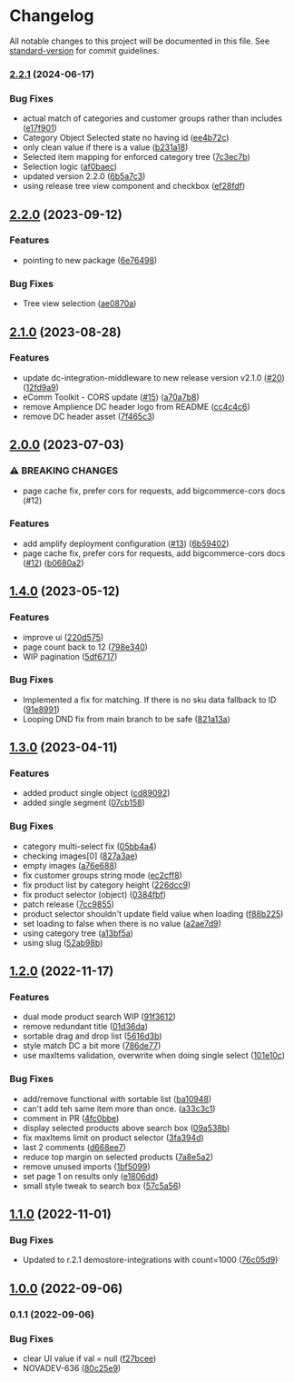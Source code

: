 # Changelog

All notable changes to this project will be documented in this file. See [standard-version](https://github.com/conventional-changelog/standard-version) for commit guidelines.

### [2.2.1](https://github.com/amplience/dc-extension-ecomm-toolkit/compare/v2.2.0...v2.2.1) (2024-06-17)


### Bug Fixes

* actual match of categories and customer groups rather than includes ([e17f901](https://github.com/amplience/dc-extension-ecomm-toolkit/commit/e17f9012f7302d4c6313b836a36a79f4254fac2f))
* Category Object Selected state no having id ([ee4b72c](https://github.com/amplience/dc-extension-ecomm-toolkit/commit/ee4b72c23c6ba820b3390b25f7300d3582223fa0))
* only clean value if there is a value ([b231a18](https://github.com/amplience/dc-extension-ecomm-toolkit/commit/b231a1857c5dace931ac72a832ebd0c0075542d2))
* Selected item mapping for enforced category tree ([7c3ec7b](https://github.com/amplience/dc-extension-ecomm-toolkit/commit/7c3ec7baf21aacb5c8a0169d3d95b51bb1b1fd4f))
* Selection logic ([af0baec](https://github.com/amplience/dc-extension-ecomm-toolkit/commit/af0baec0ab3745f555376e107d58babfb2187cfe))
* updated version 2.2.0 ([6b5a7c3](https://github.com/amplience/dc-extension-ecomm-toolkit/commit/6b5a7c3297d614046f1a1f90c6745d7ffcd0cfa5))
* using release tree view component and checkbox ([ef28fdf](https://github.com/amplience/dc-extension-ecomm-toolkit/commit/ef28fdf3c6b5be0272caf6fc61876b7be124dd25))

## [2.2.0](https://github.com/amplience/dc-extension-ecomm-toolkit/compare/v2.1.0...v2.2.0) (2023-09-12)


### Features

* pointing to new package ([6e76498](https://github.com/amplience/dc-extension-ecomm-toolkit/commit/6e764982412fad31dff44f5a247a8ecaaa4bcc45))

### Bug Fixes

* Tree view selection ([ae0870a](https://github.com/amplience/dc-extension-ecomm-toolkit/commit/ae0870a211e72ae172b0fc1069b49c06003f28bb))

## [2.1.0](https://github.com/amplience/dc-extension-ecomm-toolkit/compare/v1.4.0...v2.1.0) (2023-08-28)

### Features

* update dc-integration-middleware to new release version v2.1.0 ([#20](https://github.com/amplience/dc-extension-ecomm-toolkit/issues/20)) ([12fd9a9](https://github.com/amplience/dc-extension-ecomm-toolkit/commit/12fd9a9ff375f8796213159dec949f1941f89950))
* eComm Toolkit - CORS update ([#15](https://github.com/amplience/dc-extension-ecomm-toolkit/issues/15)) ([a70a7b8](https://github.com/amplience/dc-extension-ecomm-toolkit/commit/a70a7b8058eb68e08363230ade1e6bb239b2ea8e))
* remove Amplience DC header logo from README ([cc4c4c6](https://github.com/amplience/dc-extension-ecomm-toolkit/commit/cc4c4c6b9f8141a40fd54c62e5dd48ebcb94756c))
* remove DC header asset ([7f465c3](https://github.com/amplience/dc-extension-ecomm-toolkit/commit/7f465c3a3f8922e77630e52741af32aab8d95fb1))

## [2.0.0](https://github.com/amplience/dc-extension-ecomm-toolkit/compare/v1.4.0...v2.0.0) (2023-07-03)


### ⚠ BREAKING CHANGES

* page cache fix, prefer cors for requests, add bigcommerce-cors docs (#12)

### Features

* add amplify deployment configuration ([#13](https://github.com/amplience/dc-extension-ecomm-toolkit/issues/13)) ([6b59402](https://github.com/amplience/dc-extension-ecomm-toolkit/commit/6b59402d39c740ccd69e0aa10a7d918ae8d309dc))
* page cache fix, prefer cors for requests, add bigcommerce-cors docs ([#12](https://github.com/amplience/dc-extension-ecomm-toolkit/issues/12)) ([b0680a2](https://github.com/amplience/dc-extension-ecomm-toolkit/commit/b0680a20c058a053b1b65a29cf9f3e57c4b48744))

## [1.4.0](https://github.com/amplience/dc-extension-ecomm-toolkit/compare/v1.3.1...v1.4.0) (2023-05-12)


### Features

* improve ui ([220d575](https://github.com/amplience/dc-extension-ecomm-toolkit/commit/220d5754c9719458a5905493ef67ae77643a398e))
* page count back to 12 ([798e340](https://github.com/amplience/dc-extension-ecomm-toolkit/commit/798e340728b382b371f8bb2eb31bd203fa6222ab))
* WIP pagination ([5df6717](https://github.com/amplience/dc-extension-ecomm-toolkit/commit/5df67174e483fffe8580e2fbc9c2dfae0d66630a))


### Bug Fixes

* Implemented a fix for matching. If there is no sku data fallback to ID ([91e8991](https://github.com/amplience/dc-extension-ecomm-toolkit/commit/91e899189d664e66e7aa95b2ac002473c70e8ea4))
* Looping DND fix from main branch to be safe ([821a13a](https://github.com/amplience/dc-extension-ecomm-toolkit/commit/821a13a65407e07100f6493b77bdd2568cb325f7))

## [1.3.0](https://github.com/amplience/dc-extension-ecomm-toolkit/compare/v1.2.0...v1.3.0) (2023-04-11)


### Features

* added product single object ([cd89092](https://github.com/amplience/dc-extension-ecomm-toolkit/commit/cd8909200f89bb5aaa9820dc5b0c34cd831d5b07))
* added single segment ([07cb158](https://github.com/amplience/dc-extension-ecomm-toolkit/commit/07cb15857fe9a97badc5d49abdc79d2c238c1f7c))


### Bug Fixes

* category multi-select fix ([05bb4a4](https://github.com/amplience/dc-extension-ecomm-toolkit/commit/05bb4a41af7c8a4286bd4adc849f4665c0d7f4d2))
* checking images[0] ([827a3ae](https://github.com/amplience/dc-extension-ecomm-toolkit/commit/827a3ae533ef609e2dbb40075ed3db863dee1a08))
* empty images ([a76e688](https://github.com/amplience/dc-extension-ecomm-toolkit/commit/a76e6885dbdef0aa406ad0311f0eda9db6e3261c))
* fix customer groups string mode ([ec2cff8](https://github.com/amplience/dc-extension-ecomm-toolkit/commit/ec2cff8296faecf78f2c8b04bcc4f82f7e195113))
* fix product list by category height ([226dcc9](https://github.com/amplience/dc-extension-ecomm-toolkit/commit/226dcc92892a312a68d4f5077dc94bae9aaf13e6))
* fix product selector (object) ([0384fbf](https://github.com/amplience/dc-extension-ecomm-toolkit/commit/0384fbfb2814f51e93890780d9b1688655194085))
* patch release ([7cc9855](https://github.com/amplience/dc-extension-ecomm-toolkit/commit/7cc985595d2c661de9fdd230bd02564eba2c114f))
* product selector shouldn't update field value when loading ([f88b225](https://github.com/amplience/dc-extension-ecomm-toolkit/commit/f88b2256ddfa0b575155c91bbe8b8d59cdc5ec00))
* set loading to false when there is no value ([a2ae7d9](https://github.com/amplience/dc-extension-ecomm-toolkit/commit/a2ae7d99c1c3a5b7ac036c2bfd4e8772c301b559))
* using category tree ([a13bf5a](https://github.com/amplience/dc-extension-ecomm-toolkit/commit/a13bf5a79e976bf990089c6d371ee87fdddb1962))
* using slug ([52ab98b](https://github.com/amplience/dc-extension-ecomm-toolkit/commit/52ab98b7344c9f58d50facb2efd1ea5dd2202fa4))

## [1.2.0](https://github.com/amplience/dc-extension-ecomm-toolkit/compare/v1.1.0...v1.2.0) (2022-11-17)


### Features

* dual mode product search WIP ([91f3612](https://github.com/amplience/dc-extension-ecomm-toolkit/commit/91f36126a315fb45de322d3bd2d24e5f48b4e0fa))
* remove redundant title ([01d36da](https://github.com/amplience/dc-extension-ecomm-toolkit/commit/01d36da0424c97559fe3a01e1fe7e7a88e4b4fa9))
* sortable drag and drop list ([5616d3b](https://github.com/amplience/dc-extension-ecomm-toolkit/commit/5616d3bdcf8c087aefcf9890402655a2eab3be1c))
* style match DC a bit more ([786de77](https://github.com/amplience/dc-extension-ecomm-toolkit/commit/786de77c20e05e7e629dc3daf13b01ea14a5ffc1))
* use maxItems validation, overwrite when doing single select ([101e10c](https://github.com/amplience/dc-extension-ecomm-toolkit/commit/101e10c33bae010ed4d3e5faa33dbf45217b58a2))


### Bug Fixes

* add/remove functional with sortable list ([ba10948](https://github.com/amplience/dc-extension-ecomm-toolkit/commit/ba109488a04883f05a98e4ad01aab5549ad4098f))
* can't add teh same item more than once. ([a33c3c1](https://github.com/amplience/dc-extension-ecomm-toolkit/commit/a33c3c130b0aca8371c5672758b3f3f4012cb5d8))
* comment in PR ([4fc0bbe](https://github.com/amplience/dc-extension-ecomm-toolkit/commit/4fc0bbe3add4a071412500ed93503bb2d40dac7c))
* display selected products above search box ([09a538b](https://github.com/amplience/dc-extension-ecomm-toolkit/commit/09a538b4f989c652a0271a4e44d5f4a705e5e29a))
* fix maxItems limit on product selector ([3fa394d](https://github.com/amplience/dc-extension-ecomm-toolkit/commit/3fa394d8fe19ad114a3aa72878ed15e137aa1137))
* last 2 comments ([d668ee7](https://github.com/amplience/dc-extension-ecomm-toolkit/commit/d668ee755ccc1df5d7934b066ebf52a26842b7b1))
* reduce top margin on selected products ([7a8e5a2](https://github.com/amplience/dc-extension-ecomm-toolkit/commit/7a8e5a2433e42189505f02cd0ac5a718fcb57726))
* remove unused imports ([1bf5099](https://github.com/amplience/dc-extension-ecomm-toolkit/commit/1bf5099adda1275ddc3140b3cfda76d85cd66737))
* set page 1 on results only ([e1806dd](https://github.com/amplience/dc-extension-ecomm-toolkit/commit/e1806dd29cd14dd6ba1fe4e0762ad16ac781a5e5))
* small style tweak to search box ([57c5a56](https://github.com/amplience/dc-extension-ecomm-toolkit/commit/57c5a56575abac8b784d2f3c35eecc8999a592ea))

## [1.1.0](https://github.com/amplience/dc-extension-ecomm-toolkit/compare/v1.0.0...v1.1.0) (2022-11-01)


### Bug Fixes

* Updated to r.2.1 demostore-integrations with count=1000 ([76c05d9](https://github.com/amplience/dc-extension-ecomm-toolkit/commit/76c05d9730dd4655e68e973bc336589f59f3345d))

## [1.0.0](https://github.com/amplience/dc-extension-ecomm-toolkit/compare/v0.1.1...v1.0.0) (2022-09-06)

### 0.1.1 (2022-09-06)


### Bug Fixes

* clear UI value if val = null ([f27bcee](https://github.com/amplience/dc-extension-ecomm-toolkit/commit/f27bcee48b2491aedb59f3ffe5912551c23d2452))
* NOVADEV-636 ([80c25e9](https://github.com/amplience/dc-extension-ecomm-toolkit/commit/80c25e96fc05ddb62ff629ff9e29ac5d650f056a))